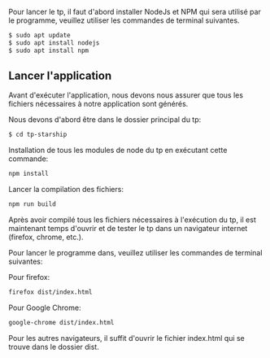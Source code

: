 Pour lancer le tp, il faut d'abord installer NodeJs et NPM qui sera utilisé par le programme, veuillez utiliser les commandes de terminal suivantes.

```bash
$ sudo apt update
$ sudo apt install nodejs
$ sudo apt install npm
```

## Lancer l'application

Avant d'exécuter l'application, nous devons nous assurer que tous les fichiers nécessaires à notre application sont générés.

Nous devons d'abord être dans le dossier principal du tp:

```bash
$ cd tp-starship
```

Installation de tous les modules de node du tp en exécutant cette commande:

```bash
npm install
```

Lancer la compilation des fichiers:

```bash
npm run build
```

Après avoir compilé tous les fichiers nécessaires à l'exécution du tp, il est maintenant temps d'ouvrir et de tester le tp dans un navigateur internet (firefox, chrome, etc.). 

Pour lancer le programme dans, veuillez utiliser les commandes de terminal suivantes:

Pour firefox:

```bash
firefox dist/index.html
```

Pour Google Chrome:
```bash
google-chrome dist/index.html
```

Pour les autres navigateurs, il suffit d'ouvrir le fichier index.html qui se trouve dans le dossier dist.


